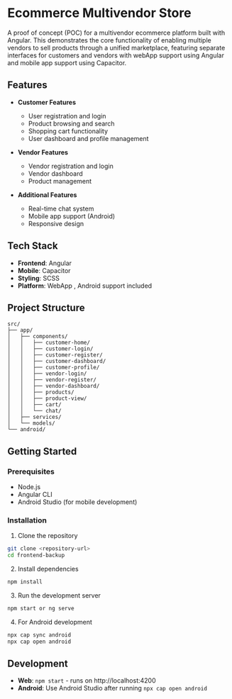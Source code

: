 # Ecommerce Multivendor Store

A proof of concept (POC) for a multivendor ecommerce platform built with Angular. This demonstrates the core functionality of enabling multiple vendors to sell products through a unified marketplace, featuring separate interfaces for customers and vendors with webApp support using Angular and mobile app support using Capacitor.

## Features

- **Customer Features**
  - User registration and login
  - Product browsing and search
  - Shopping cart functionality
  - User dashboard and profile management

- **Vendor Features**
  - Vendor registration and login
  - Vendor dashboard
  - Product management

- **Additional Features**
  - Real-time chat system
  - Mobile app support (Android)
  - Responsive design

## Tech Stack

- **Frontend**: Angular 
- **Mobile**: Capacitor
- **Styling**: SCSS
- **Platform**: WebApp , Android support included

## Project Structure

```
src/
├── app/
│   ├── components/
│   │   ├── customer-home/
│   │   ├── customer-login/
│   │   ├── customer-register/
│   │   ├── customer-dashboard/
│   │   ├── customer-profile/
│   │   ├── vendor-login/
│   │   ├── vendor-register/
│   │   ├── vendor-dashboard/
│   │   ├── products/
│   │   ├── product-view/
│   │   ├── cart/
│   │   └── chat/
│   ├── services/
│   └── models/
└── android/
```

## Getting Started

### Prerequisites

- Node.js
- Angular CLI
- Android Studio (for mobile development)

### Installation

1. Clone the repository
```bash
git clone <repository-url>
cd frontend-backup
```

2. Install dependencies
```bash
npm install
```

3. Run the development server
```bash
npm start or ng serve 
```

4. For Android development
```bash
npx cap sync android
npx cap open android
```

## Development

- **Web**: `npm start` - runs on http://localhost:4200
- **Android**: Use Android Studio after running `npx cap open android`


